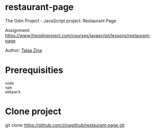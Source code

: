 # restaurant-page
 The Odin Project - JavaScript project: Restaurant Page
 
 Assignment: https://www.theodinproject.com/courses/javascript/lessons/restaurant-page
 
 Author: <a href="https://github.com/zinagithub">Talaa Zina</a>

# Prerequisities
	node 
	npm
	webpack

# Clone project
   git clone https://github.com/zinagithub/restaurant-page.git

